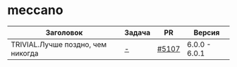 # meccano


| Заголовок | Задача | PR | Версия |
|--|--|--|--|
| TRIVIAL.Лучше поздно, чем никогда | [-](https://st.yandex-team.ru/-) | [#5107](https://github.yandex-team.ru/lego/islands/pull/5107) | 6.0.0 - 6.0.1 |
